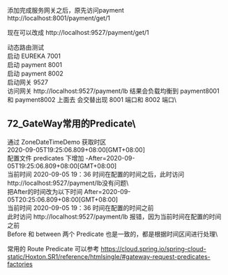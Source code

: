 添加完成服务网关之后，原先访问payment
 http://localhost:8001/payment/get/1

现在可以改成 http://localhost:9527/payment/get/1

动态路由测试\
启动 EUREKA 7001\
启动 payment 8001\
启动 payment 8002\
启动网关 9527\
访问网关 http://localhost:9527/payment/lb
结果会负载均衡到 payment8001 和 payment8002 上面去
会交替出现 8001 端口和 8002 端口\

**72_GateWay常用的Predicate**\
-
通过 ZoneDateTimeDemo 获取时区  
2020-09-05T19:25:06.809+08:00[GMT+08:00]\
配置文件 predicates 下增加
  -After=2020-09-05T19:25:06.809+08:00[GMT+08:00]\
当前时间 2020-09-05 19：36 时间在配置的时间之后，此时访问http://localhost:9527/payment/lb没有问题\  
把After的时间改为以下时间
After=2020-09-05T20:25:06.809+08:00[GMT+08:00]\
当前时间 2020-09-05 19：36 时间在配置的时间之前\
此时访问 http://localhost:9527/payment/lb 报错，因为当前时间在配置的时间之前\
Before 和 between 两个 Predicate 也是一致的，都是根据时间区间进行处理\

常用的 Route Predicate 可以参考 https://cloud.spring.io/spring-cloud-static/Hoxton.SR1/reference/htmlsingle/#gateway-request-predicates-factories









